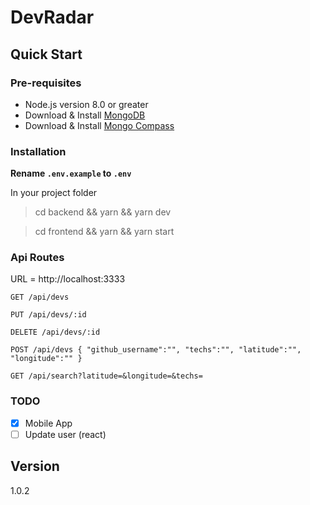 # DevRadar

## Quick Start

### Pre-requisites

- Node.js version 8.0 or greater
- Download & Install [MongoDB](https://www.mongodb.com/download-center)
- Download & Install [Mongo Compass](https://www.mongodb.com/products/compass)

### Installation

**Rename `.env.example` to `.env`**

In your project folder

> cd backend && yarn && yarn dev

> cd frontend && yarn && yarn start

### Api Routes

URL = http://localhost:3333

`GET /api/devs`

`PUT /api/devs/:id`

`DELETE /api/devs/:id`

`POST /api/devs { "github_username":"", "techs":"", "latitude":"", "longitude":"" }`

`GET /api/search?latitude=&longitude=&techs=`

### TODO

- [x] Mobile App
- [ ] Update user (react)

## Version

1.0.2
